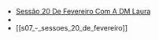 
- [Sessão 20 De Fevereiro Com A DM Laura](s07_-_sessao_07_-_sessao_20_de_Fevereiro_com_a_dm_laura.md)
- 
- [[s07_-_sessoes_20_de_fevereiro]]
	

